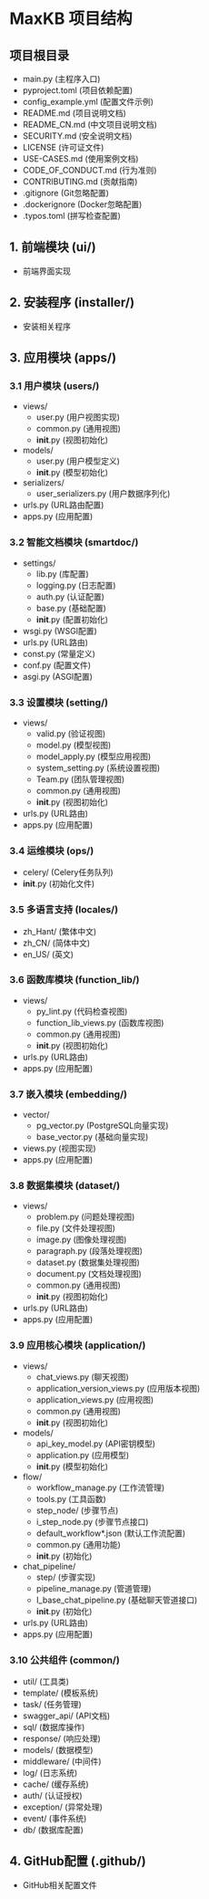 # MaxKB 项目结构

## 项目根目录
- main.py (主程序入口)
- pyproject.toml (项目依赖配置)
- config_example.yml (配置文件示例)
- README.md (项目说明文档)
- README_CN.md (中文项目说明文档)
- SECURITY.md (安全说明文档)
- LICENSE (许可证文件)
- USE-CASES.md (使用案例文档)
- CODE_OF_CONDUCT.md (行为准则)
- CONTRIBUTING.md (贡献指南)
- .gitignore (Git忽略配置)
- .dockerignore (Docker忽略配置)
- .typos.toml (拼写检查配置)

## 1. 前端模块 (ui/)
- 前端界面实现

## 2. 安装程序 (installer/)
- 安装相关程序

## 3. 应用模块 (apps/)

### 3.1 用户模块 (users/)
- views/
  - user.py (用户视图实现)
  - common.py (通用视图)
  - __init__.py (视图初始化)
- models/
  - user.py (用户模型定义)
  - __init__.py (模型初始化)
- serializers/
  - user_serializers.py (用户数据序列化)
- urls.py (URL路由配置)
- apps.py (应用配置)

### 3.2 智能文档模块 (smartdoc/)
- settings/
  - lib.py (库配置)
  - logging.py (日志配置)
  - auth.py (认证配置)
  - base.py (基础配置)
  - __init__.py (配置初始化)
- wsgi.py (WSGI配置)
- urls.py (URL路由)
- const.py (常量定义)
- conf.py (配置文件)
- asgi.py (ASGI配置)

### 3.3 设置模块 (setting/)
- views/
  - valid.py (验证视图)
  - model.py (模型视图)
  - model_apply.py (模型应用视图)
  - system_setting.py (系统设置视图)
  - Team.py (团队管理视图)
  - common.py (通用视图)
  - __init__.py (视图初始化)
- urls.py (URL路由)
- apps.py (应用配置)

### 3.4 运维模块 (ops/)
- celery/ (Celery任务队列)
- __init__.py (初始化文件)

### 3.5 多语言支持 (locales/)
- zh_Hant/ (繁体中文)
- zh_CN/ (简体中文)
- en_US/ (英文)

### 3.6 函数库模块 (function_lib/)
- views/
  - py_lint.py (代码检查视图)
  - function_lib_views.py (函数库视图)
  - common.py (通用视图)
  - __init__.py (视图初始化)
- urls.py (URL路由)
- apps.py (应用配置)

### 3.7 嵌入模块 (embedding/)
- vector/
  - pg_vector.py (PostgreSQL向量实现)
  - base_vector.py (基础向量实现)
- views.py (视图实现)
- apps.py (应用配置)

### 3.8 数据集模块 (dataset/)
- views/
  - problem.py (问题处理视图)
  - file.py (文件处理视图)
  - image.py (图像处理视图)
  - paragraph.py (段落处理视图)
  - dataset.py (数据集处理视图)
  - document.py (文档处理视图)
  - common.py (通用视图)
  - __init__.py (视图初始化)
- urls.py (URL路由)
- apps.py (应用配置)

### 3.9 应用核心模块 (application/)
- views/
  - chat_views.py (聊天视图)
  - application_version_views.py (应用版本视图)
  - application_views.py (应用视图)
  - common.py (通用视图)
  - __init__.py (视图初始化)
- models/
  - api_key_model.py (API密钥模型)
  - application.py (应用模型)
  - __init__.py (模型初始化)
- flow/
  - workflow_manage.py (工作流管理)
  - tools.py (工具函数)
  - step_node/ (步骤节点)
  - i_step_node.py (步骤节点接口)
  - default_workflow*.json (默认工作流配置)
  - common.py (通用功能)
  - __init__.py (初始化)
- chat_pipeline/
  - step/ (步骤实现)
  - pipeline_manage.py (管道管理)
  - I_base_chat_pipeline.py (基础聊天管道接口)
  - __init__.py (初始化)
- urls.py (URL路由)
- apps.py (应用配置)

### 3.10 公共组件 (common/)
- util/ (工具类)
- template/ (模板系统)
- task/ (任务管理)
- swagger_api/ (API文档)
- sql/ (数据库操作)
- response/ (响应处理)
- models/ (数据模型)
- middleware/ (中间件)
- log/ (日志系统)
- cache/ (缓存系统)
- auth/ (认证授权)
- exception/ (异常处理)
- event/ (事件系统)
- db/ (数据库配置)

## 4. GitHub配置 (.github/)
- GitHub相关配置文件
